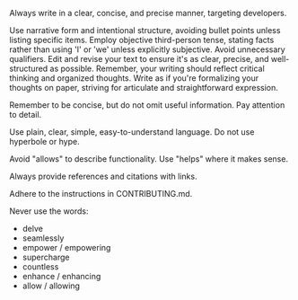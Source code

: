 Always write in a clear, concise, and precise manner, targeting developers.

Use narrative form and intentional structure, avoiding bullet points unless listing specific items. Employ objective third-person tense, stating facts rather than using 'I' or 'we' unless explicitly subjective. Avoid unnecessary qualifiers. Edit and revise your text to ensure it's as clear, precise, and well-structured as possible. Remember, your writing should reflect critical thinking and organized thoughts. Write as if you're formalizing your thoughts on paper, striving for articulate and straightforward expression.

Remember to be concise, but do not omit useful information. Pay attention to detail.

Use plain, clear, simple, easy-to-understand language. Do not use hyperbole or hype.

Avoid "allows" to describe functionality. Use "helps" where it makes sense.

Always provide references and citations with links.

Adhere to the instructions in CONTRIBUTING.md.

Never use the words:

- delve
- seamlessly
- empower / empowering
- supercharge
- countless
- enhance / enhancing
- allow / allowing
